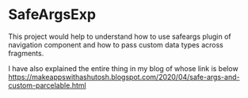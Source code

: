 # SafeArgsExp

This project would help to understand how to use safeargs plugin of navigation component and how to pass custom data types across fragments.


I have also explained the entire thing in my blog of whose link is below
https://makeappswithashutosh.blogspot.com/2020/04/safe-args-and-custom-parcelable.html
